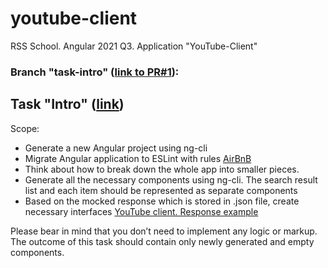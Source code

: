 # youtube-client
RSS School. Angular 2021 Q3. Application "YouTube-Client"

### Branch "task-intro" ([link to PR#1](https://github.com/Musmen/youtube-client/pull/1)): 
## Task "Intro" ([link](https://github.com/rolling-scopes-school/tasks/blob/master/tasks/angular/intro.md))

Scope:
- Generate a new Angular project using ng-cli
- Migrate Angular application to ESLint with rules [AirBnB](https://github.com/airbnb/javascript)
- Think about how to break down the whole app into smaller pieces.
- Generate all the necessary components using ng-cli. The search result list and each item should be represented as separate components
- Based on the mocked response which is stored in .json file, create necessary interfaces
[YouTube client. Response example](https://github.com/rolling-scopes-school/tasks/blob/master/tasks/angular/response.json)

Please bear in mind that you don’t need to implement any logic or markup. The outcome of this task should contain only newly generated and empty components.